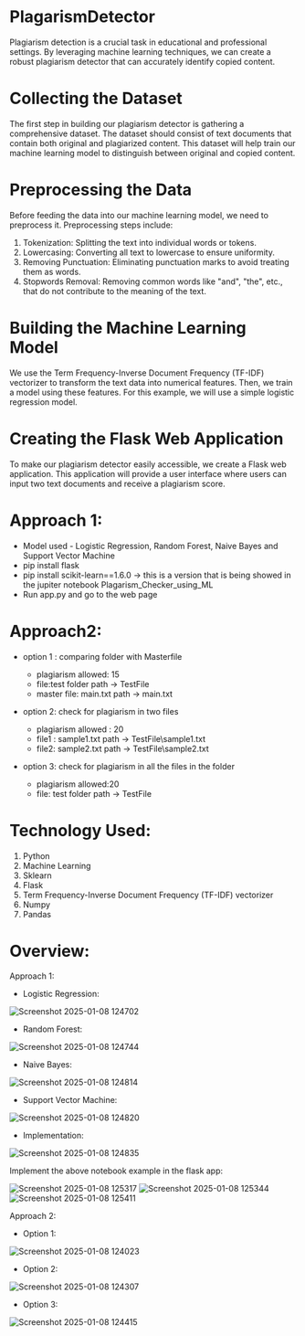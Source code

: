 # PlagarismDetector
Plagiarism detection is a crucial task in educational and professional settings. By leveraging machine learning techniques, we can create a robust plagiarism detector that can accurately identify copied content. 

# Collecting the Dataset
The first step in building our plagiarism detector is gathering a comprehensive dataset. The dataset should consist of text documents that contain both original and plagiarized content. This dataset will help train our machine learning model to distinguish between original and copied content.

# Preprocessing the Data
Before feeding the data into our machine learning model, we need to preprocess it. Preprocessing steps include:
1. Tokenization: Splitting the text into individual words or tokens.
2. Lowercasing: Converting all text to lowercase to ensure uniformity.
3. Removing Punctuation: Eliminating punctuation marks to avoid treating them as words.
4. Stopwords Removal: Removing common words like "and", "the", etc., that do not contribute to the meaning of the text.

# Building the Machine Learning Model
We use the Term Frequency-Inverse Document Frequency (TF-IDF) vectorizer to transform the text data into numerical features. Then, we train a model using these features. For this example, we will use a simple logistic regression model.

# Creating the Flask Web Application
To make our plagiarism detector easily accessible, we create a Flask web application. This application will provide a user interface where users can input two text documents and receive a plagiarism score.

# Approach 1:
- Model used - Logistic Regression, Random Forest, Naive Bayes and Support Vector Machine
- pip install flask
- pip install scikit-learn==1.6.0 -> this is a version that is being showed in the jupiter notebook Plagarism_Checker_using_ML
- Run app.py and go to the web page

# Approach2:
- option 1 : comparing folder with Masterfile
  - plagiarism allowed: 15
  - file:test folder path -> TestFile
  - master file: main.txt path -> main.txt

- option 2: check for plagiarism in two files
  - plagiarism allowed : 20
  - file1 : sample1.txt path -> TestFile\sample1.txt
  - file2: sample2.txt path -> TestFile\sample2.txt

- option 3: check for plagiarism in all the files in the folder
  - plagiarism allowed:20
  - file: test folder path -> TestFile

# Technology Used:
1. Python
2. Machine Learning
3. Sklearn
4. Flask
5. Term Frequency-Inverse Document Frequency (TF-IDF) vectorizer
6. Numpy
7. Pandas

# Overview:
Approach 1:
- Logistic Regression:

![Screenshot 2025-01-08 124702](https://github.com/user-attachments/assets/8342df45-7aef-4c22-83f8-00f7f6e0f0aa)

- Random Forest:

![Screenshot 2025-01-08 124744](https://github.com/user-attachments/assets/8a9e95e7-9d2f-4d8d-ac9b-f811101fb7d4)

- Naive Bayes:

![Screenshot 2025-01-08 124814](https://github.com/user-attachments/assets/9e77a54f-db1f-44ce-8c5a-3b18ad048b60)

- Support Vector Machine:

![Screenshot 2025-01-08 124820](https://github.com/user-attachments/assets/b74109ff-3175-4cc7-b5dc-f49d502a510a)

- Implementation:

![Screenshot 2025-01-08 124835](https://github.com/user-attachments/assets/9737155c-88ad-4b52-bd38-70bf4b8c5211)

Implement the above notebook example in the flask app:

![Screenshot 2025-01-08 125317](https://github.com/user-attachments/assets/c71ebe35-e77e-4ce5-905d-5efd85df10ff)
![Screenshot 2025-01-08 125344](https://github.com/user-attachments/assets/45d28b54-2153-4451-a1eb-ede296295daf)
![Screenshot 2025-01-08 125411](https://github.com/user-attachments/assets/27e7fe5e-7720-4dce-8c93-74cb0c7cc0ac)


Approach 2:
- Option 1:
  
![Screenshot 2025-01-08 124023](https://github.com/user-attachments/assets/7dae416c-972d-4e71-b05a-c60a4098562a)

- Option 2:

 ![Screenshot 2025-01-08 124307](https://github.com/user-attachments/assets/248eb335-a9fe-4286-af53-049e3db38a9e)

- Option 3:

![Screenshot 2025-01-08 124415](https://github.com/user-attachments/assets/db2206a0-6635-4589-bf1d-6db3de1046c1)
